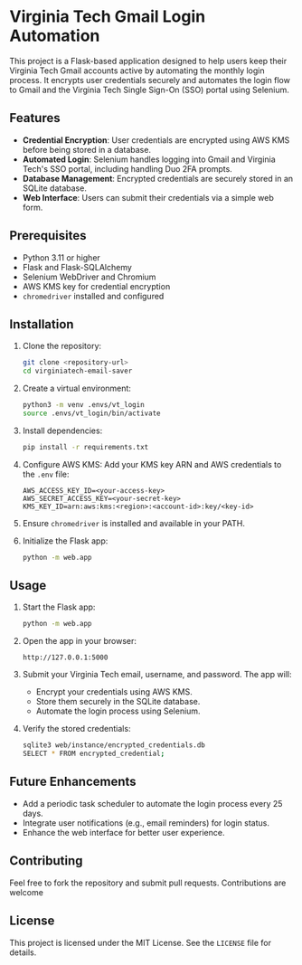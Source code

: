 # Virginia Tech Gmail Login Automation

This project is a Flask-based application designed to help users keep their Virginia Tech Gmail accounts active by automating the monthly login process. It encrypts user credentials securely and automates the login flow to Gmail and the Virginia Tech Single Sign-On (SSO) portal using Selenium.

## Features

- **Credential Encryption**: User credentials are encrypted using AWS KMS before being stored in a database.
- **Automated Login**: Selenium handles logging into Gmail and Virginia Tech's SSO portal, including handling Duo 2FA prompts.
- **Database Management**: Encrypted credentials are securely stored in an SQLite database.
- **Web Interface**: Users can submit their credentials via a simple web form.

## Prerequisites

- Python 3.11 or higher
- Flask and Flask-SQLAlchemy
- Selenium WebDriver and Chromium
- AWS KMS key for credential encryption
- `chromedriver` installed and configured

## Installation

1. Clone the repository:
   ```bash
   git clone <repository-url>
   cd virginiatech-email-saver
   ```

2. Create a virtual environment:
   ```bash
   python3 -m venv .envs/vt_login
   source .envs/vt_login/bin/activate
   ```

3. Install dependencies:
   ```bash
   pip install -r requirements.txt
   ```

4. Configure AWS KMS:
   Add your KMS key ARN and AWS credentials to the `.env` file:
   ```
   AWS_ACCESS_KEY_ID=<your-access-key>
   AWS_SECRET_ACCESS_KEY=<your-secret-key>
   KMS_KEY_ID=arn:aws:kms:<region>:<account-id>:key/<key-id>
   ```

5. Ensure `chromedriver` is installed and available in your PATH.

6. Initialize the Flask app:
   ```bash
   python -m web.app
   ```

## Usage

1. Start the Flask app:
   ```bash
   python -m web.app
   ```

2. Open the app in your browser:
   ```
   http://127.0.0.1:5000
   ```

3. Submit your Virginia Tech email, username, and password. The app will:
   - Encrypt your credentials using AWS KMS.
   - Store them securely in the SQLite database.
   - Automate the login process using Selenium.

4. Verify the stored credentials:
   ```bash
   sqlite3 web/instance/encrypted_credentials.db
   SELECT * FROM encrypted_credential;
   ```

## Future Enhancements

- Add a periodic task scheduler to automate the login process every 25 days.
- Integrate user notifications (e.g., email reminders) for login status.
- Enhance the web interface for better user experience.

## Contributing

Feel free to fork the repository and submit pull requests. Contributions are welcome

## License

This project is licensed under the MIT License. See the `LICENSE` file for details.
